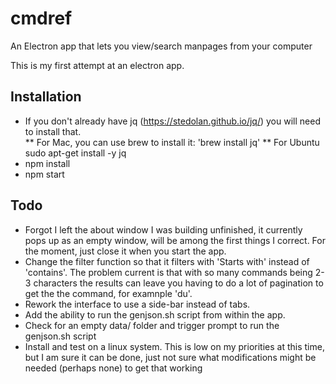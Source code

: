 # cmdref
An Electron app that lets you view/search manpages from your computer

This is my first attempt at an electron app.  

## Installation
* If you don't already have jq (https://stedolan.github.io/jq/) you will need to install that.  
** For Mac, you can use brew to install it: 'brew install jq'
** For Ubuntu sudo apt-get install -y jq
* npm install
* npm start




## Todo
* Forgot I left the about window I was building unfinished, it currently pops up as an empty window, will be among the first things I correct.  For the moment, just close it when you start the app.
* Change the filter function so that it filters with 'Starts with' instead of 'contains'.  The problem current is that with so many commands being 2-3 characters the results can leave you having to do a lot of pagination to get the the command, for examnple 'du'.
* Rework the interface to use a side-bar instead of tabs.
* Add the ability to run the genjson.sh script from within the app.
* Check for an empty data/ folder and trigger prompt to run the genjson.sh script
* Install and test on a linux system.  This is low on my priorities at this time, but I am sure it can be done, just not sure what modifications might be needed (perhaps none) to get that working